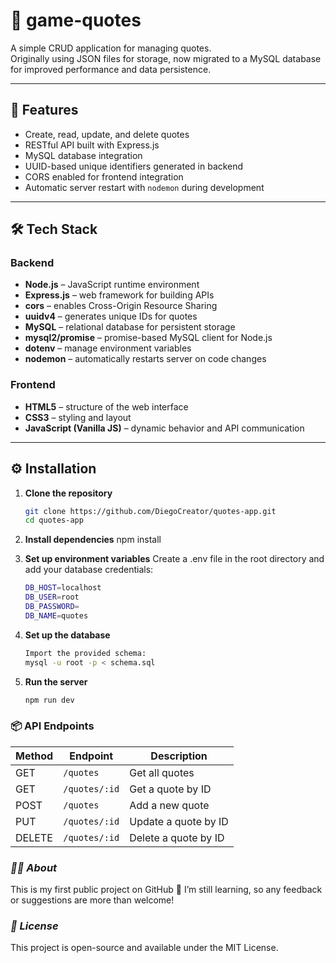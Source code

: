 # 📝 game-quotes
A simple CRUD application for managing quotes.  
Originally using JSON files for storage, now migrated to a MySQL database for improved performance and data persistence.

---

## 🚀 Features
- Create, read, update, and delete quotes  
- RESTful API built with Express.js  
- MySQL database integration  
- UUID-based unique identifiers generated in backend  
- CORS enabled for frontend integration  
- Automatic server restart with `nodemon` during development  

---

## 🛠️ Tech Stack

### **Backend**
- **Node.js** – JavaScript runtime environment  
- **Express.js** – web framework for building APIs  
- **cors** – enables Cross-Origin Resource Sharing  
- **uuidv4** – generates unique IDs for quotes  
- **MySQL** – relational database for persistent storage  
- **mysql2/promise** – promise-based MySQL client for Node.js  
- **dotenv** – manage environment variables  
- **nodemon** – automatically restarts server on code changes  

### **Frontend**
- **HTML5** – structure of the web interface  
- **CSS3** – styling and layout  
- **JavaScript (Vanilla JS)** – dynamic behavior and API communication  

---

## ⚙️ Installation

1. **Clone the repository**
   ```bash
   git clone https://github.com/DiegoCreator/quotes-app.git
   cd quotes-app

2. **Install dependencies**
   npm install

3. **Set up environment variables**
Create a .env file in the root directory and add your database credentials:
   ```bash
   DB_HOST=localhost
   DB_USER=root
   DB_PASSWORD=
   DB_NAME=quotes

4. **Set up the database**
   ```bash
   Import the provided schema:
   mysql -u root -p < schema.sql
5. **Run the server**
   ```bash
   npm run dev

### **📦 API Endpoints**

   | Method | Endpoint      | Description          |
| ------ | ------------- | -------------------- |
| GET    | `/quotes`     | Get all quotes       |
| GET    | `/quotes/:id` | Get a quote by ID    |
| POST   | `/quotes`     | Add a new quote      |
| PUT    | `/quotes/:id` | Update a quote by ID |
| DELETE | `/quotes/:id` | Delete a quote by ID |


### ***🙋‍♂️ About***

This is my first public project on GitHub 🎉
I’m still learning, so any feedback or suggestions are more than welcome!

### ***🧾 License***

This project is open-source and available under the MIT License.

